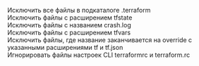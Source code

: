 Исключить все файлы в подкаталоге .terraform <br>
Исключить файлы с расширением tfstate <br>
Исключить файлы с названием crash.log <br>
Исключить файлы с расширением tfvars <br>
Исключить файлы, где название заканчивается на override с указанными расширениями tf и tf.json <br>
Игнорировать файлы настроек CLI terraformrc и terraform.rc <br>